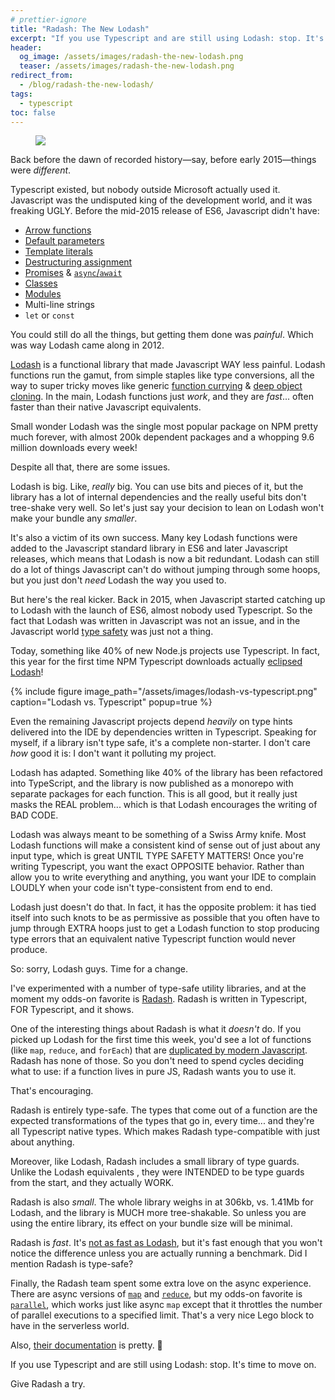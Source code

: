 ```yaml
---
# prettier-ignore
title: "Radash: The New Lodash"
excerpt: "If you use Typescript and are still using Lodash: stop. It's time for a change Give Radash a try!"
header:
  og_image: /assets/images/radash-the-new-lodash.png
  teaser: /assets/images/radash-the-new-lodash.png
redirect_from:
  - /blog/radash-the-new-lodash/
tags:
  - typescript
toc: false
---
```


<figure class="align-left drop-image">
    <img src="/assets/images/radash-the-new-lodash.png">
</figure>

Back before the dawn of recorded history—say, before early 2015—things were _different_.

Typescript existed, but nobody outside Microsoft actually used it. Javascript was the undisputed king of the development world, and it was freaking UGLY. Before the mid-2015 release of ES6, Javascript didn't have:

- [Arrow functions](https://developer.mozilla.org/en-US/docs/Web/JavaScript/Reference/Functions/Arrow_functions)
- [Default parameters](https://developer.mozilla.org/en-US/docs/Web/JavaScript/Reference/Functions/Default_parameters)
- [Template literals](https://developer.mozilla.org/en-US/docs/Web/JavaScript/Reference/Template_literals)
- [Destructuring assignment](https://developer.mozilla.org/en-US/docs/Web/JavaScript/Reference/Operators/Destructuring_assignment)
- [Promises](https://developer.mozilla.org/en-US/docs/Web/JavaScript/Reference/Global_Objects/Promise) & [`async`/`await`](https://developer.mozilla.org/en-US/docs/Web/JavaScript/Reference/Statements/async_function)
- [Classes](https://developer.mozilla.org/en-US/docs/Web/JavaScript/Reference/Classes)
- [Modules](https://developer.mozilla.org/en-US/docs/Web/JavaScript/Guide/Modules)
- Multi-line strings
- `let` or `const`

You could still do all the things, but getting them done was _painful_. Which was way Lodash came along in 2012.

[Lodash](https://lodash.com/) is a functional library that made Javascript WAY less painful. Lodash functions run the gamut, from simple staples like type conversions, all the way to super tricky moves like generic [function currying](https://www.linkedin.com/pulse/what-currying-javascript-arjunan-k/) & [deep object cloning](https://stackoverflow.com/questions/728360/how-do-i-correctly-clone-a-javascript-object). In the main, Lodash functions just _work_, and they are _fast_... often faster than their native Javascript equivalents.

Small wonder Lodash was the single most popular package on NPM pretty much forever, with almost 200k dependent packages and a whopping 9.6 million downloads every week!

Despite all that, there are some issues.

Lodash is big. Like, _really_ big. You can use bits and pieces of it, but the library has a lot of internal dependencies and the really useful bits don't tree-shake very well. So let's just say your decision to lean on Lodash won't make your bundle any _smaller_.

It's also a victim of its own success. Many key Lodash functions were added to the Javascript standard library in ES6 and later Javascript releases, which means that Lodash is now a bit redundant. Lodash can still do a lot of things Javascript can't do without jumping through some hoops, but you just don't _need_ Lodash the way you used to.

But here's the real kicker. Back in 2015, when Javascript started catching up to Lodash with the launch of ES6, almost nobody used Typescript. So the fact that Lodash was written in Javascript was not an issue, and in the Javascript world [type safety](https://www.baeldung.com/cs/type-safety-programming#:~:text=Type%20safety%20in%20the%20source,operation%20on%20the%20underlying%20object.) was just not a thing.

Today, something like 40% of new Node.js projects use Typescript. In fact, this year for the first time NPM Typescript downloads actually [eclipsed Lodash](https://npmtrends.com/lodash-vs-typescript)!

{% include figure image_path="/assets/images/lodash-vs-typescript.png" caption="Lodash vs. Typescript" popup=true %}

Even the remaining Javascript projects depend _heavily_ on type hints delivered into the IDE by dependencies written in Typescript. Speaking for myself, if a library isn't type safe, it's a complete non-starter. I don't care _how_ good it is: I don't want it polluting my project.

Lodash has adapted. Something like 40% of the library has been refactored into TypeScript, and the library is now published as a monorepo with separate packages for each function. This is all good, but it really just masks the REAL problem... which is that Lodash encourages the writing of BAD CODE.

Lodash was always meant to be something of a Swiss Army knife. Most Lodash functions will make a consistent kind of sense out of just about any input type, which is great UNTIL TYPE SAFETY MATTERS! Once you're writing Typescript, you want the exact OPPOSITE behavior. Rather than allow you to write everything and anything, you want your IDE to complain LOUDLY when your code isn't type-consistent from end to end.

Lodash just doesn't do that. In fact, it has the opposite problem: it has tied itself into such knots to be as permissive as possible that you often have to jump through EXTRA hoops just to get a Lodash function to stop producing type errors that an equivalent native Typescript function would never produce.

So: sorry, Lodash guys. Time for a change.

I've experimented with a number of type-safe utility libraries, and at the moment my odds-on favorite is [Radash](https://github.com/sodiray/radash). Radash is written in Typescript, FOR Typescript, and it shows.

One of the interesting things about Radash is what it _doesn't_ do. If you picked up Lodash for the first time this week, you'd see a lot of functions (like `map`, `reduce`, and `forEach`) that are [duplicated by modern Javascript](https://npmtrends.com/lodash-vs-typescript). Radash has none of those. So you don't need to spend cycles deciding what to use: if a function lives in pure JS, Radash wants you to use it.

That's encouraging.

Radash is entirely type-safe. The types that come out of a function are the expected transformations of the types that go in, every time... and they're all Typescript native types. Which makes Radash type-compatible with just about anything.

Moreover, like Lodash, Radash includes a small library of type guards. Unlike the Lodash equivalents , they were INTENDED to be type guards from the start, and they actually WORK.

Radash is also _small_. The whole library weighs in at 306kb, vs. 1.41Mb for Lodash, and the library is MUCH more tree-shakable. So unless you are using the entire library, its effect on your bundle size will be minimal.

Radash is _fast_. It's [not as fast as Lodash](https://www.measurethat.net/Benchmarks/Show/30554/1/lodash-vs-radash-3), but it's fast enough that you won't notice the difference unless you are actually running a benchmark. Did I mention Radash is type-safe?

Finally, the Radash team spent some extra love on the async experience. There are async versions of [`map`](https://radash-docs.vercel.app/docs/async/map) and [`reduce`](https://radash-docs.vercel.app/docs/async/reduce), but my odds-on favorite is [`parallel`](https://radash-docs.vercel.app/docs/async/parallel), which works just like async `map` except that it throttles the number of parallel executions to a specified limit. That's a very nice Lego block to have in the serverless world.

Also, [their documentation](https://radash-docs.vercel.app/docs/getting-started) is pretty. 🤣

If you use Typescript and are still using Lodash: stop. It's time to move on.

Give Radash a try.
